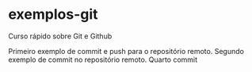 # exemplos-git
Curso rápido sobre Git e Github

Primeiro exemplo de commit e push para o repositório remoto.
Segundo exemplo de commit no repositório remoto.
Quarto commit
